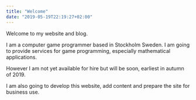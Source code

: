 ```yaml
---
title: "Welcome"
date: "2019-05-19T22:19:27+02:00"
---
```

Welcome to my website and blog.

I am a computer game programmer based in Stockholm Sweden. I am going to provide services for game programming, especially mathematical applications.

However I am not yet available for hire but will be soon, earliest in autumn of 2019.

I am also going to develop this website, add content and prepare the site for business use.